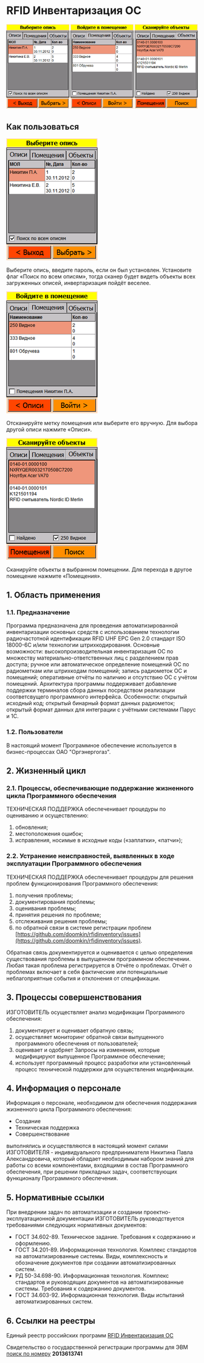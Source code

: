 # RFID Инвентаризация ОС
![Инвентаризация](screenshots.png)

## Как пользоваться
![Выберите опись](screenshot1.png)

Выберите опись, введите пароль, если он был установлен. Установите флаг «Поиск по всем описям», тогда сканер будет видеть объекты всех загруженных описей, инвертаризация пойдёт веселее.

![Войдите в помещение](screenshot2.png)

Отсканируйте метку помещения или выберите его вручную. Для выбора другой описи нажмите «Описи».

![Сканируйте объекты](screenshot3.png)

Сканируйте объекты в выбранном помещении. Для перехода в другое помещение нажмите «Помещения».

## 1. Область применения
### 1.1. Предназначение
Программа предназначена для проведения автоматизированной инвентаризации основных средств с использованием технологии радиочастотной идентификации RFID UHF EPC Gen 2.0 стандарт ISO 18000-6C и/или технологии штрихкодирования. Основные возможности: высокопроизводительная инвентаризация ОС по множеству материально-ответственных лиц с разделением прав доступа; ручное или автоматическое определение помещений ОС по радиометкам или штрихкодам помещений; запись радиометок ОС и помещений; оперативные отчёты по наличию и отсутствию ОС с учётом помещений. Архитектура программы поддерживает добавление поддержки терминалов сбора данных посредством реализации соответсвущего программного интерфейса. Особенности: открытый исходный код; открытый бинарный формат данных радиометок; открытый формат данных для интеграции с учётными системами Парус и 1С.

### 1.2. Пользователи
В настоящий момент Программное обеспечение используется в бизнес-процессах ОАО "Оргэнергогаз".

## 2. Жизненный цикл

### 2.1. Процессы, обеспечивающие поддержание жизненного цикла Программного обеспечения
ТЕХНИЧЕСКАЯ ПОДДЕРЖКА обеспеченивает процедуры по оцениванию и осуществлению:
1) обновления;
2) местоположения ошибок;
3) исправления, носимые в исходные коды («заплатки», «патчи»);

### 2.2. Устранение неисправностей, выявленных в ходе эксплуатации Программного обеспечения
ТЕХНИЧЕСКАЯ ПОДДЕРЖКА обеспеченивает процедуры для решения проблем функционирования Программного обеспечения:
1) получения проблемы;
2) документирования проблемы;
3) оценивания проблемы;
4) принятия решения по проблеме;
5) отслеживания решения проблемы;
6) по обратной связи в системе регистрации проблем [https://github.com/doomkin/rfidinventory/issues](https://github.com/doomkin/rfidinventory/issues).

Обратная связь документируется и оценивается с целью определения существования проблемы в выпущенном программном обеспечении. Любая такая проблема регистрируется в Отчёте о проблемах. Отчёт о проблемах включает в себя фактические или потенциальные неблагоприятные события и отклонения от спецификации.

## 3. Процессы совершенствования
ИЗГОТОВИТЕЛЬ осуществляет анализ модификации Программного обеспечения:
1) документирует и оценивает обратную связь;
2) осуществляет мониторинг обратной связи выпущенного программного обеспечения от пользователей;
3) оценивает и одобряет Запросы на изменения, которые модифицируют выпущенное Программное обеспечение;
4) использует программный процесс разработки или установленный процесс технической поддержки для осуществления модификации.

## 4. Информация о персонале
Информация о персонале, необходимом для обеспечения поддержания жизненного цикла Программного обеспечения:
* Создание
* Техническая поддержка
* Совершенствование

выполнялись и осуществляются в настоящий момент силами ИЗГОТОВИТЕЛЯ - индивидуального предпринимателя Никитина Павла Александровича, который обладает необходимым набором знаний для работы со всеми компонентами, входящими в состав Программного обеспечения, при решении прикладных задач, соответствующих функционалу Программного обеспечения.

## 5. Нормативные ссылки
При внедрении задач по автоматизации и создании проектно-эксплуатационной документации ИЗГОТОВИТЕЛЬ руководствуется требованиями следующих нормативных документов:
* ГОСТ 34.602-89. Техническое задание. Требования к содержанию и оформлению.
* ГОСТ 34.201-89. Информационная технология. Комплекс стандартов на автоматизированные системы. Виды, комплексность и обозначение документов при создании автоматизированных систем.
* РД 50-34.698-90. Информационная технология. Комплекс стандартов и руководящих документов на автоматизированные системы. Требования к содержанию документов.
* ГОСТ 34.603-92. Информационная технология. Виды испытаний автоматизированных систем.

## 6. Ссылки на реестры

Единый реестр российских программ [RFID Инвентаризация ОС](https://reestr.minsvyaz.ru/reestr/120832/)

Свидетельство о государственной регистрации программы для ЭВМ [поиск по номеру](http://www1.fips.ru/wps/portal/!ut/p/c5/jY5NDoIwGESP1I_SIC5L0bYKFYEqsiEkGgORHyPBwOmFA4jOLCdv8lCKptZ5X9zzrmjq_IESlFqZlDQQe27AAfsA1FaabncWBm5O-8XKGKeCrDwArkIGkjgEC-5gkOY_NHwJhR_0GSVAsqi0W3_oEm9kfVyOR6zGDe7cyPBdOqh1HFxPoXYoG8jr2U9MOr8uGc_7gpMSTXVDbaV134r3BxGsAoA!/dl3/d3/L0lDU0lKSkthWWtLQ2xFS0NsRUpJL29Eb2dBRUlRaGpCS0VRQUNBRVpDZ0dRNEtRcGNFclN0Y1ZhQ0FHTUEvNEMxYjlXX05yeFFERVNaSUpSQ2t5WVNoRVJJX0FBISEvN19JSUFQSEtHMTBPMk0wMEE4TlVBRko2MkdTNS8zODM1MDc4NDUwOTUvYWNOYW1lL2NsaWNrUmVnaXN0ZXIvcmVnTmFtZS9FVk0!/) **2013613741**